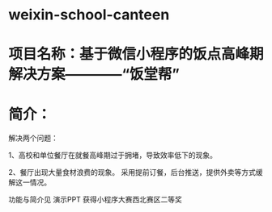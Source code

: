 # weixin-school-canteen

# 项目名称：基于微信小程序的饭点高峰期解决方案————“饭堂帮”

# 简介：
解决两个问题：

1、高校和单位餐厅在就餐高峰期过于拥堵，导致效率低下的现象。

2、餐厅出现大量食材浪费的现象。
采用提前订餐，后台推送，提供外卖等方式缓解这一情况。

功能与简介见 演示PPT 获得小程序大赛西北赛区二等奖
